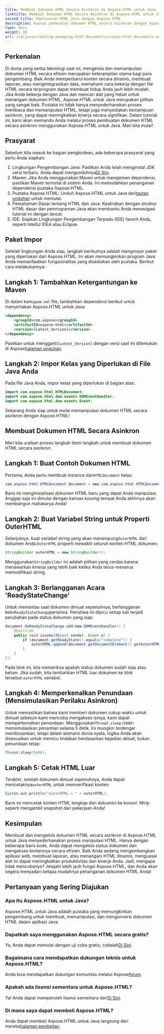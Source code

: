 ```yaml
---
title: Membuat Dokumen HTML Secara Asinkron di Aspose.HTML untuk Java
linktitle: Membuat Dokumen HTML Secara Asinkron di Aspose.HTML untuk Java
second_title: Pemrosesan HTML Java dengan Aspose.HTML
description: Kuasai pembuatan dokumen HTML secara asinkron dengan Aspose.HTML untuk Java. Panduan langkah demi langkah, kiat, dan Tanya Jawab disertakan untuk pembelajaran cepat.
type: docs
weight: 10
url: /id/java/creating-managing-html-documents/create-html-documents-async/
---
```

## Perkenalan
Di dunia yang serba teknologi saat ini, mengelola dan memanipulasi dokumen HTML secara efisien merupakan keterampilan utama bagi para pengembang. Baik Anda memperbarui konten secara dinamis, membuat laporan, atau mengintegrasikan data, memahami cara bekerja dengan file HTML secara terprogram dapat membuat hidup Anda jauh lebih mudah. Jika Anda bekerja dengan Java dan mencari alat yang hebat untuk menangani dokumen HTML, Aspose.HTML untuk Java merupakan pilihan yang sangat baik. Pustaka ini tidak hanya menyederhanakan proses membaca dan memanipulasi HTML, tetapi juga menyediakan kemampuan asinkron, yang dapat meningkatkan kinerja secara signifikan. Dalam tutorial ini, kami akan memandu Anda melalui proses pembuatan dokumen HTML secara asinkron menggunakan Aspose.HTML untuk Java. Mari kita mulai!
## Prasyarat
Sebelum kita masuk ke bagian pengkodean, ada beberapa prasyarat yang perlu Anda siapkan:
1.  Lingkungan Pengembangan Java: Pastikan Anda telah menginstal JDK versi terbaru. Anda dapat mengunduhnya[Di Sini](https://www.oracle.com/java/technologies/javase-jdk11-downloads.html).
2. Maven: Jika Anda menggunakan Maven untuk manajemen dependensi, pastikan Maven terinstal di sistem Anda. Ini memudahkan penanganan dependensi pustaka Aspose.HTML.
3.  Pustaka Aspose.HTML: Unduh Aspose.HTML untuk Java dari[tautan unduhan](https://releases.aspose.com/html/java/) untuk memulai.
4. Pemahaman Dasar tentang HTML dan Java: Keakraban dengan struktur HTML dasar dan pemrograman Java akan membantu Anda menavigasi tutorial ini dengan lancar.
5. IDE: Siapkan Lingkungan Pengembangan Terpadu (IDE) favorit Anda, seperti IntelliJ IDEA atau Eclipse.
## Paket Impor
Setelah lingkungan Anda siap, langkah berikutnya adalah mengimpor paket yang diperlukan dari Aspose.HTML. Ini akan memungkinkan program Java Anda memanfaatkan fungsionalitas yang disediakan oleh pustaka. Berikut cara melakukannya:
## Langkah 1: Tambahkan Ketergantungan ke Maven
 Di dalam kamu`pom.xml` file, tambahkan dependensi berikut untuk menyertakan Aspose.HTML untuk Java:
```xml
<dependency>
    <groupId>com.aspose</groupId>
    <artifactId>aspose-html</artifactId>
    <version>[Latest_Version]</version>
</dependency>
```
 Pastikan untuk mengganti`[Latest_Version]` dengan versi saat ini ditemukan di Aspose[halaman unduhan](https://releases.aspose.com/html/java/).
## Langkah 2: Impor Kelas yang Diperlukan di File Java Anda
Pada file Java Anda, impor kelas yang diperlukan di bagian atas:
```java
import com.aspose.html.HTMLDocument;
import com.aspose.html.dom.events.DOMEventHandler;
import com.aspose.html.dom.events.Event;
```
Sekarang Anda siap untuk mulai memanipulasi dokumen HTML secara asinkron dengan Aspose.HTML!
## Membuat Dokumen HTML Secara Asinkron
Mari kita uraikan proses langkah demi langkah untuk membuat dokumen HTML secara asinkron.
## Langkah 1: Buat Contoh Dokumen HTML
 Pertama, Anda perlu membuat instance dari`HTMLDocument` kelas:
```java
com.aspose.html.HTMLDocument document = new com.aspose.html.HTMLDocument();
```
Baris ini menginisialisasi dokumen HTML baru yang dapat Anda manipulasi. Anggap saja ini dimulai dengan kanvas kosong tempat Anda akhirnya akan membangun mahakarya Anda!
## Langkah 2: Buat Variabel String untuk Properti OuterHTML
 Selanjutnya, buat variabel string yang akan menampung`OuterHTML` dari dokumen Anda.`OuterHTML` properti mewakili seluruh konten HTML dokumen:
```java
StringBuilder outerHTML = new StringBuilder();
```
 Menggunakan`StringBuilder` ini adalah pilihan yang cerdas karena menawarkan kinerja yang lebih baik ketika Anda terus-menerus memodifikasi string.
## Langkah 3: Berlangganan Acara 'ReadyStateChange'
 Untuk memantau saat dokumen dimuat sepenuhnya, berlangganan ke`OnReadyStateChange`peristiwa. Peristiwa ini dipicu setiap kali terjadi perubahan pada status dokumen yang siap:
```java
document.OnReadyStateChange.add(new DOMEventHandler() {
    @Override
    public void invoke(Object sender, Event e) {
        if (document.getReadyState().equals("complete")) {
            outerHTML.append(document.getDocumentElement().getOuterHTML());
        }
    }
});
```
 Pada blok ini, kita memeriksa apakah status dokumen sudah siap atau belum. Jika sudah, kita tambahkan HTML luar dokumen ke blok tersebut.`outerHTML` variabel. 
## Langkah 4: Memperkenalkan Penundaan (Mensimulasikan Perilaku Asinkron)
 Untuk memastikan bahwa kami memberi dokumen cukup waktu untuk dimuat sebelum kami mencoba mengakses isinya, kami dapat memperkenalkan penundaan. Menggunakan`Thread.sleep(5000)` mensimulasikan penantian selama 5 detik. Ini mungkin terdengar membosankan, tetapi dalam skenario dunia nyata, logika Anda akan disesuaikan untuk memicu tindakan berdasarkan kejadian aktual, bukan penundaan tetap:
```java
Thread.sleep(5000);
```
## Langkah 5: Cetak HTML Luar
 Terakhir, setelah dokumen dimuat sepenuhnya, Anda dapat mencetaknya`outerHTML` untuk memverifikasi konten:
```java
System.out.println("outerHTML = " + outerHTML);
```
Baris ini mencetak konten HTML lengkap dari dokumen ke konsol. Mirip seperti mengambil snapshot dari pekerjaan Anda!
## Kesimpulan
Membuat dan mengelola dokumen HTML secara asinkron di Aspose.HTML untuk Java menyederhanakan proses manipulasi HTML. Hanya dengan beberapa baris kode, Anda dapat mengelola status dokumen dan mengakses kontennya secara efisien. Baik Anda sedang mengembangkan aplikasi web, membuat laporan, atau menangani HTML dinamis, menguasai alat ini dapat meningkatkan produktivitas dan kinerja Anda.
Jadi, mengapa tidak mencobanya? Jelajahi lebih jauh fungsi Aspose.HTML, dan Anda akan segera menyadari betapa mudahnya penanganan dokumen HTML Anda!
## Pertanyaan yang Sering Diajukan
### Apa itu Aspose.HTML untuk Java?
Aspose.HTML untuk Java adalah pustaka yang memungkinkan pengembang untuk membuat, memanipulasi, dan mengonversi dokumen HTML dalam aplikasi Java.
### Dapatkah saya menggunakan Aspose.HTML secara gratis?
 Ya, Anda dapat memulai dengan uji coba gratis; cobalah[Di Sini](https://releases.aspose.com/).
### Bagaimana cara mendapatkan dukungan teknis untuk Aspose.HTML?
 Anda bisa mendapatkan dukungan komunitas melalui Aspose[forum](https://forum.aspose.com/c/html/29).
### Apakah ada lisensi sementara untuk Aspose.HTML?
 Ya! Anda dapat memperoleh lisensi sementara dari[Di Sini](https://purchase.aspose.com/temporary-license/).
### Di mana saya dapat membeli Aspose.HTML?
 Anda dapat membeli Aspose.HTML untuk Java langsung dari mereka[halaman pembelian](https://purchase.aspose.com/buy).